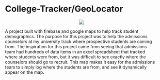 # College-Tracker/GeoLocator

<p align="center">
  <img src="https://preview.ibb.co/jjJWSQ/landing.png">
</p>

A project built with firebase and google maps to help track student demographics. The purpose for this project was to help the admissions counselors at my university track where prospective students are coming from. The inspiration for this project came from seeing that admissions team had hundreds of data items in an excel spreadsheet that tracked where students were from, but it was difficult to see exactly where the counselors should go to recruit. This map makes it easy for the admissions team to simply log where the students are from, and see it dynamically appear on the map. 

